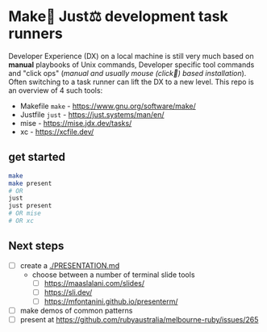 # Make🔧 Just⚖️ development task runners

Developer Experience (DX) on a local machine is still very much based on
**manual** playbooks of Unix commands, Developer specific tool commands and
"click ops" (_manual and usually mouse (click🐁) based installation_). Often
switching to a task runner can lift the DX to a new level. This repo is an
overview of 4 such tools:

- Makefile `make` - https://www.gnu.org/software/make/
- Justfile `just` - https://just.systems/man/en/
- mise - https://mise.jdx.dev/tasks/
- xc - https://xcfile.dev/

## get started

```sh
make
make present
# OR
just
just present
# OR mise
# OR xc
```

## Next steps

- [ ] create a [./PRESENTATION.md](./PRESENTATION.md)
    - choose between a number of terminal slide tools
        - [ ] https://maaslalani.com/slides/
        - [ ] https://sli.dev/
        - [ ] https://mfontanini.github.io/presenterm/
- [ ] make demos of common patterns
- [ ] present at https://github.com/rubyaustralia/melbourne-ruby/issues/265
